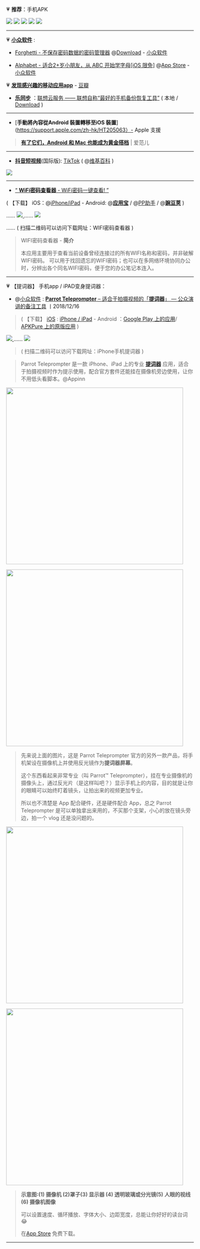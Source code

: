 💗 **推荐**：手机APK

<p>
<a href="https://go.choong.net/app" title="扫描二维码可以访问本网址:https://go.choong.net/app">
 <img src="https://github.com/taoste/Hello-World/blob/master/Tools/apk/apk-qrcode.png?raw=true"/></a>
<a href="https://www.wandoujia.com/" title="扫描二维码可以访问【豌豆荚手机助手】-海量安卓APP应用与游戏免费下载">
<img src="https://github.com/taoste/Hello-World/blob/master/Tools/apk/wandoujia-qrcode.png?raw=true"/></a>
<a href="https://sj.qq.com/" title="扫描二维码可以访问【应用宝】官网 - 腾讯出品">
<img src="https://github.com/taoste/Hello-World/blob/master/Tools/apk/txyyb-qrcode.png?raw=true"/></a>
<a href="https://apkpure.com/cn/" title=" 【需科学上网】扫描二维码可以访问:使用APKPure APK下载器在线极速下载原版应用 - APKPure官网">
<img src="https://github.com/taoste/Hello-World/blob/master/Tools/apk/APKPure-qrcode.png?raw=true"/></a>
<a href="https://github.com/taoste/Hello-World/blob/master/Tools/Apple%20iTunes/Apple-qrcode?raw=true" title="扫描二维码可以访问【苹果Apple-Tool导航】">
<img src="https://github.com/taoste/Hello-World/raw/master/Tools/Apple%20iTunes/Apple-qrcode.png?raw=true"/></a>
</p>

----------------------------------

💗 [**小众软件**](https://www.appinn.com/) :

- [Forghetti - 不保存密码数据的密码管理器](https://www.appinn.com/forghetti/) @[Download](https://www.forghetti.com/eng/download/a) - [小众软件](https://www.appinn.com/)

- [Alphabet - 适合2+岁小朋友，从 ABC 开始学字母[iOS 限免]](https://www.appinn.com/alphabet-letter-confidence/) @[App Store](https://itunes.apple.com/app/alphabet-letter-confidence/id484776617) - [小众软件](https://www.appinn.com/)

💗 [**发现感兴趣的移动应用app**](https://www.douban.com/app/) - [豆瓣](https://www.douban.com/)

- [**乐同步**](https://pim.lenovo.com/contact/portal/pim/index.shtml) ：[联想云服务 —— 联想自称“最好的手机备份恢复工具”](https://github.com/taoste/Hello-World/tree/master/Tools/apk/pim) ( 本地 / [Download](https://github.com/taoste/Hello-World/raw/master/Tools/apk/pim/4719-2019-08-05062338-1565000618714.apk) )

-----------------------------------------------------------------------

- [**手動將內容從Android 裝置轉移至iOS 裝置**](https://support.apple.com/zh-hk/HT205063）- Apple 支援

> [**有了它们，Android 和 Mac 也能成为黄金搭档**](https://www.ifanr.com/app/720872) | 爱范儿

----------------------------------

- [**抖音短视频**](https://www.douyin.com/)(国际版): [TikTok](https://www.tiktok.com/) ( @[维基百科](https://zh.wikipedia.org/wiki/%E6%8A%96%E9%9F%B3%E7%9F%AD%E8%A7%86%E9%A2%91) )
 
<p><a href="https://itunes.apple.com/US/app/id835599320?mt=8" title="App Store">
<img src="https://s16a.tiktokcdn.com/aweme/resource/web_i18n/static/image/apple_store_c8e2548.png?raw=true"/><p>
 
----------------------------------

- [“ **WiFi密码查看器** - WiFi密码一键查看! ”](https://android.myapp.com/myapp/detail.htm?apkName=com.alex.lookwifipassword) 

( 【下载】 iOS：@[iPhone/iPad](https://itunes.apple.com/cn/app/wifi%E5%AF%86%E7%A0%81%E6%9F%A5%E7%9C%8B%E5%99%A8-wifi%E5%AF%86%E7%A0%81%E4%B8%80%E9%94%AE%E6%9F%A5%E7%9C%8B/id1197978826?mt=8) - Android:
@[**应用宝**](https://android.myapp.com/myapp/detail.htm?apkName=com.alex.lookwifipassword) / 
@[PP助手](https://www.25pp.com/android/detail_5900603/) / 
@[**豌豆荚**](https://www.25pp.com/android/detail_5900603/)  )


<p>…… <a href="https://android.myapp.com/myapp/detail.htm?apkName=com.alex.lookwifipassword" title="【Android/安卓版】WiFi密码查看器(腾讯应用宝)">
<img src="https://github.com/taoste/Hello-World/blob/master/Tools/apk/WiFi密码查看器/WIFI密码查看器下载-( 腾讯应用宝)qrcode.png?raw=true"/>
</a>
  …… 
<a href="https://itunes.apple.com/cn/app/wifi%E5%AF%86%E7%A0%81%E6%9F%A5%E7%9C%8B%E5%99%A8-wifi%E5%AF%86%E7%A0%81%E4%B8%80%E9%94%AE%E6%9F%A5%E7%9C%8B/id1197978826?mt=8" title="【Apple iTunes】WiFi密码查看器(中国CN)">
<img src="https://github.com/taoste/Hello-World/blob/master/Tools/apk/WiFi密码查看器/WIFI密码查看器下载-(iOS苹果商店-CN)qrcode.png?raw=true"/>
</a></p>
 …… ( 扫描二维码可以访问下载网址：WIFI密码查看器 ) 

> WIFI密码查看器 - **简介**
> 
> 本应用主要用于查看当前设备曾经连接过的所有WIFI名称和密码，并非破解WIFI密码。
> 可以用于找回遗忘的WIFI密码；也可以在多网络环境协同办公时，分辨出各个同名WIFI密码，便于您的办公笔记本连入。

----------------------------------

💗 【提词器】 手机app / iPAD变身提词器：

- @[小众软件](https://www.appinn.com/) : [**Parrot Teleprompter** – 适合于拍摄视频的「**提词器**」 — 公众演讲的备注工具](https://www.appinn.com/parrot-teleprompter/) 丨2018/12/16
> ( 【下载】 [iOS](https://itunes.apple.com/us/app/parrot-teleprompter/id1010384663?mt=8&ref=appinn) : [iPhone / iPad](https://itunes.apple.com/cn/app/parrot-teleprompter/id1010384663) - Android ：[Google Play 上的应用](https://play.google.com/store/apps/details?id=com.parrotteleprompter.app&hl=zh)/
[APKPure 上的原版应用](https://apkpure.com/cn/parrot-teleprompter/com.parrotteleprompter.app) )

<p><a href="https://itunes.apple.com/hk/app/parrot-teleprompter/id1010384663" title="【Apple iTunes】iPhone手机提词器app(香港HK)">
<img src="https://github.com/taoste/Hello-World/blob/master/Tools/apk/iPhone手机提词器-qrcode.png?raw=true"/>
</a>
  …… 
<a href="https://itunes.apple.com/cn/app/parrot-teleprompter/id1010384663" title="【Apple iTunes】iPhone手机提词器app(中国CN)">
<img src="https://github.com/taoste/Hello-World/blob/master/Tools/apk/iPhone手机提词器cn-qrcode.png?raw=true"/>
</a></p>



> ( 扫描二维码可以访问下载网址：iPhone手机提词器 )

>
> Parrot Teleprompter 是一款 iPhone、iPad 上的专业 [**提词器**](https://zh.wikipedia.org/wiki/%E6%8F%90%E5%AD%97%E5%99%A8) 应用，适合于拍摄视频时作为提示使用，配合官方套件还能挂在摄像机旁边使用，让你不用低头看脚本。@Appinn


<p><a href="https://img3.appinn.com/images/201812/parrot.jpg" title="【Apple iTunes】iPhone手机提词器app(Parrot Teleprompter)">
<img src="https://camo.githubusercontent.com/daa90ee27859f557a2f16f3f9367e7211818fe5a/68747470733a2f2f696d67332e617070696e6e2e636f6d2f696d616765732f3230313831322f706172726f742e6a70673f7261773d74727565?raw=true" width="475" height="" />
</a></p>

<p><a href="https://img3.appinn.com/images/201812/2018-12-1612-35-33.jpg" title="提词器屏幕">
  <img src="https://camo.githubusercontent.com/281d3f279125309b829c5df13540625ef6b5bacd/68747470733a2f2f696d67332e617070696e6e2e636f6d2f696d616765732f3230313831322f323031382d31322d313631322d33352d33332e6a70673f7261773d74727565?raw=true" width="475" height="" />
</a></p>


> 先来说上面的图片，这是 Parrot Teleprompter 官方的另外一款产品，将手机架设在摄像机上并使用反光镜作为**提词器屏幕**。
>
> 这个东西看起来非常专业（叫 Parrot™ Teleprompter），挂在专业摄像机的摄像头上，通过反光片（是这样叫吧？）显示手机上的内容，目的就是让你的眼睛可以始终盯着镜头，让拍出来的视频更加专业。
>
> 所以也不清楚是 App 配合硬件，还是硬件配合 App，总之 Parrot Teleprompter 是可以单独拿出来用的，不买那个支架，小心的放在镜头旁边，拍一个 vlog 还是没问题的。

<p><a href="https://img3.appinn.com/images/201812/690x0w-3.jpg" title="提词器屏幕">
<img src="https://camo.githubusercontent.com/8d9b8edba268a60445f58e3fec8d8dd4477a6f18/68747470733a2f2f696d67332e617070696e6e2e636f6d2f696d616765732f3230313831322f3639307830772d332e6a7067" width="475" height="" /></a></p>

<p><a href="https://zh.wikipedia.org/wiki/%E6%8F%90%E5%AD%97%E5%99%A8" title="【维基百科】提词器-示意图">
  <img src="https://camo.githubusercontent.com/56742977e2f22106515da42cb66e518a97e35f97/68747470733a2f2f75706c6f61642e77696b696d656469612e6f72672f77696b6970656469612f636f6d6d6f6e732f7468756d622f322f32302f54656c6570726f6d707465725f736368656d617469632e7376672f35343070782d54656c6570726f6d707465725f736368656d617469632e7376672e706e67" width="475" height="" /></a></p>

>  **示意图:(1) 摄像机	(2)罩子(3) 显示器	(4) 透明玻璃或分光镜(5) 人眼的视线 	(6) 摄像机图像**
>
> 可以设置速度、循环播放、字体大小、边距宽度，总能让你好好的读台词 😂
>
> 在<a href="https://itunes.apple.com/us/app/parrot-teleprompter/id1010384663?mt=8&ref=appinn" title="【Apple iTunes】iPhone手机提词器app(Parrot Teleprompter)">App Store</a> 免费下载。

----------------------------------


